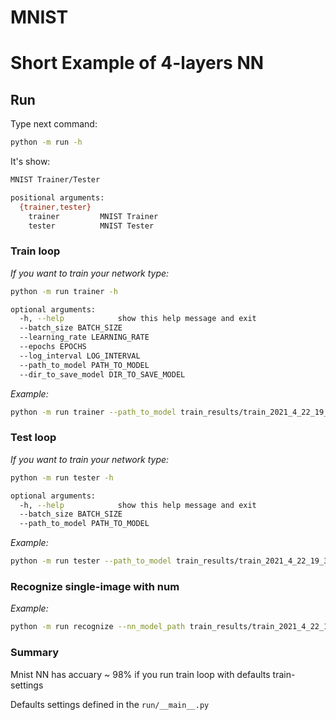 # MNIST
# Short Example of 4-layers NN 

## Run
Type next command:

```bash
python -m run -h
```

It's show:
```bash
MNIST Trainer/Tester

positional arguments:
  {trainer,tester}
    trainer         MNIST Trainer
    tester          MNIST Tester
```

### Train loop
*If you want to train your network type:*
```bash
python -m run trainer -h

optional arguments:
  -h, --help            show this help message and exit
  --batch_size BATCH_SIZE
  --learning_rate LEARNING_RATE
  --epochs EPOCHS
  --log_interval LOG_INTERVAL
  --path_to_model PATH_TO_MODEL
  --dir_to_save_model DIR_TO_SAVE_MODEL
```
*Example:*
```bash
python -m run trainer --path_to_model train_results/train_2021_4_22_19_3_59 --dir_to_save_model train_results
```

### Test loop
*If you want to train your network type:*
```bash
python -m run tester -h

optional arguments:
  -h, --help            show this help message and exit
  --batch_size BATCH_SIZE
  --path_to_model PATH_TO_MODEL
```
*Example:*
```bash
python -m run tester --path_to_model train_results/train_2021_4_22_19_3_59
```

### Recognize single-image with num
*Example:*

```bash
python -m run recognize --nn_model_path train_results/train_2021_4_22_19_3_59 --img_path img/3.jpg
```

### Summary
Mnist NN has accuary ~ 98% if you run train loop with defaults train-settings


Defaults settings defined in the `run/__main__.py`


